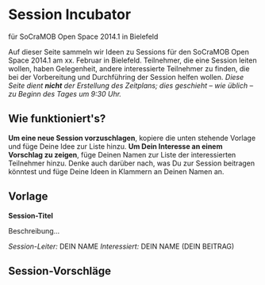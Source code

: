 # Session Incubator
für SoCraMOB Open Space 2014.1 in Bielefeld

Auf dieser Seite sammeln wir Ideen zu Sessions für den SoCraMOB Open Space 2014.1 am xx. Februar in Bielefeld. Teilnehmer, die eine Session leiten wollen, haben Gelegenheit, andere interessierte Teilnehmer zu finden, die bei der Vorbereitung und Durchführing der Session helfen wollen.
*Diese Seite dient **nicht** der Erstellung des Zeitplans; dies geschieht – wie üblich – zu Beginn des Tages um 9:30 Uhr.*

## Wie funktioniert's?
**Um eine neue Session vorzuschlagen**, kopiere die unten stehende Vorlage und füge Deine Idee zur Liste hinzu.
**Um Dein Interesse an einem Vorschlag zu zeigen**, füge Deinen Namen zur Liste der interessierten Teilnehmer hinzu. Denke auch darüber nach, was Du zur Session beitragen könntest und füge Deine Ideen in Klammern an Deinen Namen an.

## Vorlage
**Session-Titel**

Beschreibung...

*Session-Leiter:* DEIN NAME
*Interessiert:* DEIN NAME (DEIN BEITRAG)

## Session-Vorschläge